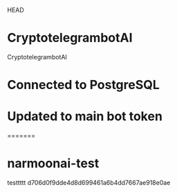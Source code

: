 HEAD
# CryptotelegrambotAI
CryptotelegrambotAI
# Connected to PostgreSQL
# Updated to main bot token
=======
# narmoonai-test
testtttt
d706d0f9dde4d8d699461a6b4dd7667ae918e0ae
